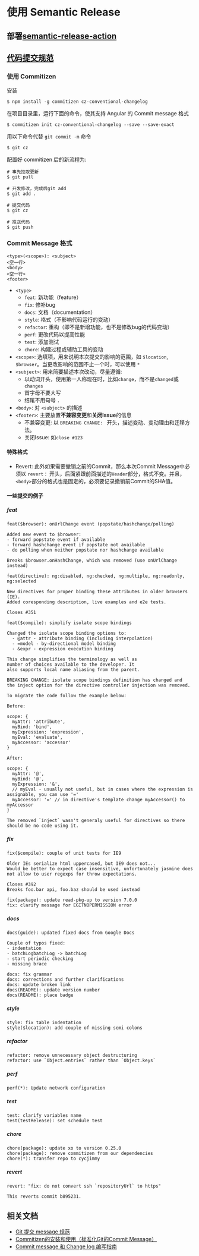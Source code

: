 # 使用 Semantic Release
## 部署[semantic-release-action](https://github.com/cycjimmy/semantic-release-action)

## [代码提交规范](https://github.com/angular/angular.js/blob/master/DEVELOPERS.md#-git-commit-guidelines)
### 使用 Commitizen
安装
```shell
$ npm install -g commitizen cz-conventional-changelog
```

在项目目录里，运行下面的命令，使其支持 Angular 的 Commit message 格式
```shell
$ commitizen init cz-conventional-changelog --save --save-exact
```

用以下命令代替 `git commit -m` 命令
```shell
$ git cz
```

配置好 commitizen 后的新流程为:
```shell
# 事先拉取更新
$ git pull

# 开发修改，完成后git add
$ git add .

# 提交代码
$ git cz

# 推送代码
$ git push
```

### Commit Message 格式
```text
<type>(<scope>): <subject>
<空一行>
<body>
<空一行>
<footer>
```
* `<type>`
  * `feat`: 新功能（feature）
  * `fix`: 修补bug
  * `docs`: 文档（documentation）
  * `style`: 格式（不影响代码运行的变动）
  * `refactor`: 重构（即不是新增功能，也不是修改bug的代码变动）
  * `perf`: 更改代码以提高性能
  * `test`: 添加测试
  * `chore`: 构建过程或辅助工具的变动
* `<scope>`: 选填项，用来说明本次提交的影响的范围，如 `$location`, `$browser`。当更改影响的范围不止一个时，可以使用 `*`
* `<subject>`: 用来简要描述本次改动，尽量遵循:
  * 以动词开头，使用第一人称现在时，比如`change`，而不是`changed`或`changes`
  * 首字母不要大写
  * 结尾不用句号 `.`
* `<body>`: 对 `<subject>` 的描述
* `<footer>`: 主要放置**不兼容变更**和**关闭Issue**的信息
  * 不兼容变更: 以 `BREAKING CHANGE: ` 开头，描述变动、变动理由和迁移方法。
  * 关闭Issue: 如`close #123`

#### 特殊格式
* Revert: 此外如果需要撤销之前的Commit，那么本次Commit Message中必须以 `revert：` 开头，后面紧跟前面描述的`Header`部分，格式不变。并且，`<body>`部分的格式也是固定的，必须要记录撤销前Commit的SHA值。

#### 一些提交的例子
##### feat
```text
feat($browser): onUrlChange event (popstate/hashchange/polling)

Added new event to $browser:
- forward popstate event if available
- forward hashchange event if popstate not available
- do polling when neither popstate nor hashchange available

Breaks $browser.onHashChange, which was removed (use onUrlChange instead)
```
```text
feat(directive): ng:disabled, ng:checked, ng:multiple, ng:readonly, ng:selected

New directives for proper binding these attributes in older browsers (IE).
Added coresponding description, live examples and e2e tests.

Closes #351
```
```text
feat($compile): simplify isolate scope bindings

Changed the isolate scope binding options to:
  - @attr - attribute binding (including interpolation)
  - =model - by-directional model binding
  - &expr - expression execution binding

This change simplifies the terminology as well as
number of choices available to the developer. It
also supports local name aliasing from the parent.

BREAKING CHANGE: isolate scope bindings definition has changed and
the inject option for the directive controller injection was removed.

To migrate the code follow the example below:

Before:

scope: {
  myAttr: 'attribute',
  myBind: 'bind',
  myExpression: 'expression',
  myEval: 'evaluate',
  myAccessor: 'accessor'
}

After:

scope: {
  myAttr: '@',
  myBind: '@',
  myExpression: '&',
  // myEval - usually not useful, but in cases where the expression is assignable, you can use '='
  myAccessor: '=' // in directive's template change myAccessor() to myAccessor
}

The removed `inject` wasn't generaly useful for directives so there should be no code using it.
```

##### fix
```text
fix($compile): couple of unit tests for IE9

Older IEs serialize html uppercased, but IE9 does not...
Would be better to expect case insensitive, unfortunately jasmine does
not allow to user regexps for throw expectations.

Closes #392
Breaks foo.bar api, foo.baz should be used instead
```
```text
fix(package): update read-pkg-up to version 7.0.0
fix: clarify message for EGITNOPERMISSION error
```

##### docs
```text
docs(guide): updated fixed docs from Google Docs

Couple of typos fixed:
- indentation
- batchLogbatchLog -> batchLog
- start periodic checking
- missing brace
```
```text
docs: fix grammar
docs: corrections and further clarifications 
docs: update broken link
docs(README): update version number
docs(README): place badge
```

##### style
```text
style: fix table indentation
style($location): add couple of missing semi colons
```

##### refactor
```text
refactor: remove unnecessary object destructuring
refactor: use `Object.entries` rather than `Object.keys`
```

##### perf
```text
perf(*): Update network configuration
```

##### test
```text
test: clarify variables name
test(testRelease): set schedule test
```

##### chore
```text
chore(package): update xo to version 0.25.0
chore(package): remove commitizen from our dependencies
chore(*): transfer repo to cycjimmy
```

##### revert
```text
revert: "fix: do not convert ssh `repositoryUrl` to https"

This reverts commit b895231.
```

## 相关文档
* [Git 提交 message 规范](https://zyf.im/2019/06/04/git-commit-message-style-guide/)
* [Commitizen的安装和使用（标准化Git的Commit Message）](https://www.jianshu.com/p/d264f88d13a4)
* [Commit message 和 Change log 编写指南](http://www.ruanyifeng.com/blog/2016/01/commit_message_change_log.html)
